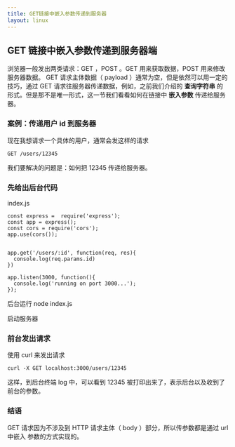 ```yaml
---
title: GET链接中嵌入参数传递到服务器
layout: linux
---
```


## GET 链接中嵌入参数传递到服务器端

浏览器一般发出两类请求：GET ，POST 。GET 用来获取数据，POST 用来修改服务器数据。 GET 请求主体数据（ payload ）通常为空，但是依然可以用一定的技巧，通过 GET 请求往服务器传递数据，例如，之前我们介绍的 **查询字符串** 的形式。但是那不是唯一形式，这一节我们看看如何在链接中 **嵌入参数** 传递给服务器。

### 案例：传递用户 id 到服务器

现在我想请求一个具体的用户，通常会发这样的请求
```
GET /users/12345
```

我们要解决的问题是：如何把 12345 传递给服务器。

### 先给出后台代码

index.js
```
const express =  require('express');
const app = express();
const cors = require('cors');
app.use(cors());


app.get('/users/:id', function(req, res){
  console.log(req.params.id)
})

app.listen(3000, function(){
  console.log('running on port 3000...');
});
```

后台运行  node index.js

启动服务器

### 前台发出请求

使用 curl 来发出请求
```
curl -X GET localhost:3000/users/12345
```
这样，到后台终端 log 中，可以看到 12345 被打印出来了，表示后台以及收到了前台的参数。

### 结语

GET 请求因为不涉及到 HTTP 请求主体（ body ）部分，所以传参数都是通过 url 中嵌入 参数的方式实现的。
